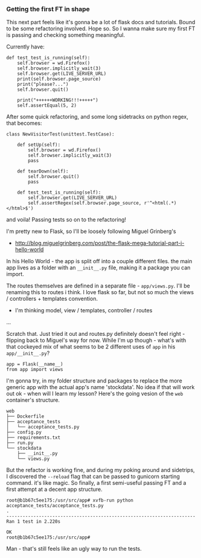 ### Getting the first FT in shape

This next part feels like it's gonna be a lot of flask docs and tutorials. Bound to be
some refactoring involved. Hope so. So I wanna make sure my first FT is passing and checking
something meaningful.

Currently have:
```
def test_test_is_running(self):
    self.browser = wd.Firefox()
    self.browser.implicitly_wait(3)
    self.browser.get(LIVE_SERVER_URL)
    print(self.browser.page_source)
    print("please?...")
    self.browser.quit()

    print("++++++WORKING!!!+++++")
    self.assertEqual(5, 2)
```

After some quick refactoring, and some long sidetracks on python regex, that becomes:
```
class NewVisitorTest(unittest.TestCase):

    def setUp(self):
        self.browser = wd.Firefox()
        self.browser.implicitly_wait(3)
        pass

    def tearDown(self):
        self.browser.quit()
        pass

    def test_test_is_running(self):
        self.browser.get(LIVE_SERVER_URL)
        self.assertRegex(self.browser.page_source, r'^<html(.*)</html>$')
```
and voila! Passing tests so on to the refactoring!

I'm pretty new to Flask, so I'll be loosely following Miguel Grinberg's
- http://blog.miguelgrinberg.com/post/the-flask-mega-tutorial-part-i-hello-world

In his Hello World - the app is split off into a couple different files. the main app lives as a folder with
an `__init__.py` file, making it a package you can import.

The routes themselves are defined in a separate file - `app/views.py`. I'll be renaming this to routes i think.
I love flask so far, but not so much the views / controllers + templates convention.
- I'm thinking model, view / templates, controller / routes

...


Scratch that. Just tried it out and routes.py definitely doesn't feel right - flipping back to Miguel's way for now.
While I'm up though - what's with that cockeyed mix of what seems to be 2 different uses of `app` in his `app/__init__.py`?
```
app = Flask(__name__)
from app import views
```

I'm gonna try, in my folder structure and packages to replace the more generic app with the actual app's name 'stockdata'.
No idea if that will work out ok - when will I learn my lesson? Here's the going vesion of the `web` container's structure.
```
web
├── Dockerfile
├── acceptance_tests
│   └── acceptance_tests.py
├── config.py
├── requirements.txt
├── run.py
└── stockdata
    ├── __init__.py
    └── views.py
```

But the refactor is working fine, and during my poking around and sidetrips, I discovered the `--reload` flag that can be
passed to gunicorn starting command. it's like magic. So finally, a first semi-useful passing FT and a first attempt
at a decent app structure.

```
root@b1b67c5ee175:/usr/src/app# xvfb-run python acceptance_tests/acceptance_tests.py
.
----------------------------------------------------------------------
Ran 1 test in 2.220s

OK
root@b1b67c5ee175:/usr/src/app#
```

Man - that's still feels like an ugly way to run the tests.


